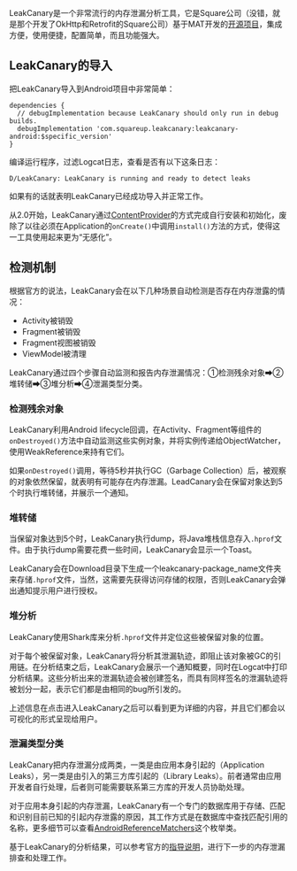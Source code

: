 LeakCanary是一个非常流行的内存泄漏分析工具，它是Square公司（没错，就是那个开发了OkHttp和Retrofit的Square公司）基于MAT开发的[开源项目](https://github.com/square/leakcanary)，集成方便，使用便捷，配置简单，而且功能强大。

## LeakCanary的导入

把LeakCanary导入到Android项目中非常简单：

```
dependencies {
  // debugImplementation because LeakCanary should only run in debug builds.
  debugImplementation 'com.squareup.leakcanary:leakcanary-android:$specific_version'
}
```

编译运行程序，过滤Logcat日志，查看是否有以下这条日志：

```
D/LeakCanary: LeakCanary is running and ready to detect leaks
```

如果有的话就表明LeakCanary已经成功导入并正常工作。

从2.0开始，LeakCanary通过[ContentProvider](Android/contpro)的方式完成自行安装和初始化，废除了以往必须在Application的`onCreate()`中调用`install()`方法的方式，使得这一工具使用起来更为“无感化”。

## 检测机制

根据官方的说法，LeakCanary会在以下几种场景自动检测是否存在内存泄露的情况：

+ Activity被销毁
+ Fragment被销毁
+ Fragment视图被销毁
+ ViewModel被清理

LeakCanary通过四个步骤自动监测和报告内存泄漏情况：①检测残余对象➡②堆转储➡③堆分析➡④泄漏类型分类。

### 检测残余对象

LeakCanary利用Android lifecycle回调，在Activity、Fragment等组件的`onDestroyed()`方法中自动监测这些实例对象，并将实例传递给ObjectWatcher，使用WeakReference来持有它们。

如果`onDestroyed()`调用，等待5秒并执行GC（Garbage Collection）后，被观察的对象依然保留，就表明有可能存在内存泄漏。LeadCanary会在保留对象达到5个时执行堆转储，并展示一个通知。

### 堆转储

当保留对象达到5个时，LeakCanary执行dump，将Java堆栈信息存入`.hprof`文件。由于执行dump需要花费一些时间，LeakCanary会显示一个Toast。

LeakCanary会在Download目录下生成一个leakcanary-package_name文件夹来存储`.hprof`文件，当然，这需要先获得访问存储的权限，否则LeakCanary会弹出通知提示用户进行授权。

### 堆分析

LeakCanary使用Shark库来分析`.hprof`文件并定位这些被保留对象的位置。

对于每个被保留对象，LeakCanary将分析其泄漏轨迹，即阻止该对象被GC的引用链。在分析结束之后，LeakCanary会展示一个通知概要，同时在Logcat中打印分析结果。这些分析出来的泄漏轨迹会被创建签名，而具有同样签名的泄漏轨迹将被划分一起，表示它们都是由相同的bug所引发的。

上述信息在点击进入LeakCanary之后可以看到更为详细的内容，并且它们都会以可视化的形式呈现给用户。

### 泄漏类型分类

LeakCanary把内存泄漏分成两类，一类是由应用本身引起的（Application Leaks），另一类是由引入的第三方库引起的（Library Leaks）。前者通常由应用开发者自行处理，后者则可能需要联系第三方库的开发人员协助处理。

对于应用本身引起的内存泄漏，LeakCanary有一个专门的数据库用于存储、匹配和识别目前已知的引起内存泄露的原因，其工作方式是在数据库中查找匹配引用的名称，更多细节可以查看[AndroidReferenceMatchers](https://github.com/square/leakcanary/blob/main/shark-android/src/main/java/shark/AndroidReferenceMatchers.kt#L49)这个枚举类。

基于LeakCanary的分析结果，可以参考官方的[指导说明](https://square.github.io/leakcanary/fundamentals-fixing-a-memory-leak/)，进行下一步的内存泄漏排查和处理工作。